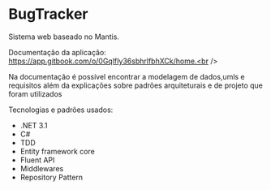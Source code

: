 # BugTracker
Sistema web baseado no Mantis.

Documentação da aplicação: 
https://app.gitbook.com/o/0GqlfIy36sbhrlfbhXCk/home.<br />

Na documentação é possível encontrar a modelagem de dados,umls e requisitos além da explicações sobre padrões arquiteturais e de projeto que foram utilizados


Tecnologias e padrões usados: 
 - .NET 3.1 
 - C# 
 - TDD 
 - Entity framework core
 - Fluent API 
 - Middlewares
 - Repository Pattern 
